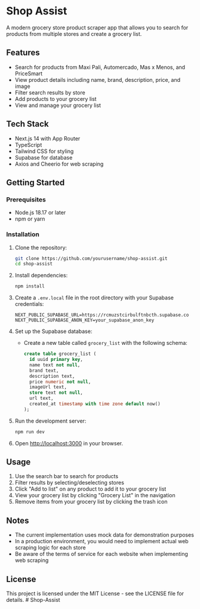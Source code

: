 # Shop Assist

A modern grocery store product scraper app that allows you to search for products from multiple stores and create a grocery list.

## Features

- Search for products from Maxi Pali, Automercado, Mas x Menos, and PriceSmart
- View product details including name, brand, description, price, and image
- Filter search results by store
- Add products to your grocery list
- View and manage your grocery list

## Tech Stack

- Next.js 14 with App Router
- TypeScript
- Tailwind CSS for styling
- Supabase for database
- Axios and Cheerio for web scraping

## Getting Started

### Prerequisites

- Node.js 18.17 or later
- npm or yarn

### Installation

1. Clone the repository:
   ```bash
   git clone https://github.com/yourusername/shop-assist.git
   cd shop-assist
   ```

2. Install dependencies:
   ```bash
   npm install
   ```

3. Create a `.env.local` file in the root directory with your Supabase credentials:
   ```
   NEXT_PUBLIC_SUPABASE_URL=https://rcmuzstcirbulftnbcth.supabase.co
   NEXT_PUBLIC_SUPABASE_ANON_KEY=your_supabase_anon_key
   ```

4. Set up the Supabase database:
   - Create a new table called `grocery_list` with the following schema:
     ```sql
     create table grocery_list (
       id uuid primary key,
       name text not null,
       brand text,
       description text,
       price numeric not null,
       imageUrl text,
       store text not null,
       url text,
       created_at timestamp with time zone default now()
     );
     ```

5. Run the development server:
   ```bash
   npm run dev
   ```

6. Open [http://localhost:3000](http://localhost:3000) in your browser.

## Usage

1. Use the search bar to search for products
2. Filter results by selecting/deselecting stores
3. Click "Add to list" on any product to add it to your grocery list
4. View your grocery list by clicking "Grocery List" in the navigation
5. Remove items from your grocery list by clicking the trash icon

## Notes

- The current implementation uses mock data for demonstration purposes
- In a production environment, you would need to implement actual web scraping logic for each store
- Be aware of the terms of service for each website when implementing web scraping

## License

This project is licensed under the MIT License - see the LICENSE file for details. # Shop-Assist
